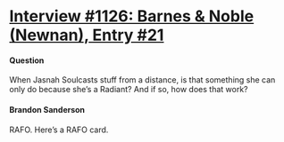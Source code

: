 # [Interview #1126: Barnes & Noble (Newnan), Entry #21](https://www.theoryland.com/intvmain.php?i=1126#21)

#### Question

When Jasnah Soulcasts stuff from a distance, is that something she can only do because she’s a Radiant? And if so, how does that work?

#### Brandon Sanderson

RAFO. Here’s a RAFO card.

